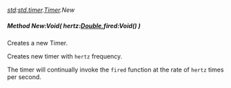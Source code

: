 _[std](../../modules/std/std-module.md):[std.timer](../../modules/std/std-timer.md).[Timer](../../modules/std/std-timer-timer.md).New_
##### Method New:Void( hertz:[Double](../../modules/wonkey/wonkey-types-double.md),fired:Void() )
Creates a new Timer.

Creates new timer with `hertz` frequency.

The timer will continually invoke the `fired` function at the rate of `hertz` times per second.

